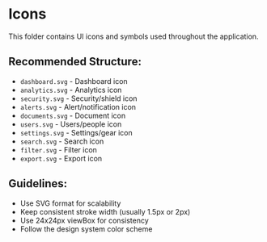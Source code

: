 # Icons

This folder contains UI icons and symbols used throughout the application.

## Recommended Structure:
- `dashboard.svg` - Dashboard icon
- `analytics.svg` - Analytics icon
- `security.svg` - Security/shield icon
- `alerts.svg` - Alert/notification icon
- `documents.svg` - Document icon
- `users.svg` - Users/people icon
- `settings.svg` - Settings/gear icon
- `search.svg` - Search icon
- `filter.svg` - Filter icon
- `export.svg` - Export icon

## Guidelines:
- Use SVG format for scalability
- Keep consistent stroke width (usually 1.5px or 2px)
- Use 24x24px viewBox for consistency
- Follow the design system color scheme